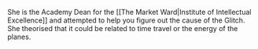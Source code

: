 She is the Academy Dean for the [[The Market Ward|Institute of Intellectual Excellence]] and attempted to help you figure out the cause of the Glitch. She theorised that it could be related to time travel or the energy of the planes.